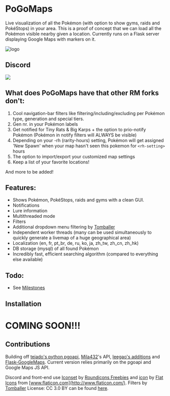   
# PoGoMaps

Live visualization of all the Pokémon (with option to show gyms, raids and PokéStops) in your area. This is a proof of concept that we can load all the Pokémon visible nearby given a location. Currently runs on a Flask server displaying Google Maps with markers on it.

![logo](https://github.com/The-Real-Ketchum-Dev/PoGoMaps/blob/MIX_MEWTWO/static/images/PoGoMaps.png)


## Discord

[<img src="http://www.tjielup.nl/join2.png">](https://discord.gg/zTwC7sF)


## What does PoGoMaps have that other RM forks don't:

1. Cool navigation-bar filters like filtering/including/excluding per Pokémon type, generation and special tiers.
2. Gen nr. in your Pokémon labels
3. Get notified for Tiny Rats & Big Karps + the option to prio-notify Pokémon (Pokémon in notify filters will ALWAYS be visible)
4. Depending on your -rh (rarity-hours) setting, Pokémon  will get assigned 'New Spawn' when your map hasn't seen this pokemon for `<rh-setting>` hours
5. The option to import/export your customized map settings
6. Keep a list of your favorite locations!

And more to be added!

## Features:

* Shows Pokémon, PokéStops, raids and gyms with a clean GUI.
* Notifications
* Lure information
* Multithreaded mode
* Filters
* Additional dropdown menu filtering by [Tomballer](https://github.com/tomballgithub/RocketMap)
* Independent worker threads (many can be used simultaneously to quickly generate a livemap of a huge geographical area)
* Localization (en, fr, pt_br, de, ru, ko, ja, zh_tw, zh_cn, zh_hk)
* DB storage (mysql) of all found Pokémon
* Incredibly fast, efficient searching algorithm (compared to everything else available)


## Todo:

* See [Milestones](https://github.com/The-Real-Ketchum-Dev/PoGoMaps)


## Installation

# COMING SOON!!!


## Contributions

Building off [tejado's python pgoapi](https://github.com/tejado/pgoapi), [Mila432](https://github.com/Mila432/Pokemon_Go_API)'s API, [leegao's additions](https://github.com/leegao/pokemongo-api-demo/tree/simulation) and [Flask-GoogleMaps](https://github.com/rochacbruno/Flask-GoogleMaps). Current version relies primarily on the pgoapi and Google Maps JS API.

Discord and front-end use [Iconset](http://www.flaticon.com/packs/packs/pokemon-go/) by [Roundicons Freebies](http://www.flaticon.com/authors/roundicons-freebies/) and [icon](http://www.flaticon.com/free-icon/rocket_178158) by [Flat Icons](http://flat-icons.com/) from [www.flaticon.com](http://www.flaticon.com/). Filters by [Tomballer](https://github.com/tomballgithub/RocketMap) License: CC 3.0 BY can be found [here](http://creativecommons.org/licenses/by/3.0/). 
